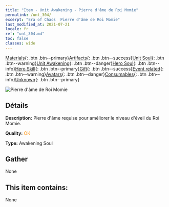 ```yaml
---
title: "Item - Unit Awakening - Pierre d'âme de Roi Momie"
permalink: /unt_304/
excerpt: "Era of Chaos  Pierre d'âme de Roi Momie"
last_modified_at: 2021-07-21
locale: fr
ref: "unt_304.md"
toc: false
classes: wide
---
```

 [Materials](/ItemsFR/){: .btn .btn--primary}[Artifacts](/ItemsFR/Artifacts/){: .btn .btn--success}[Unit Soul](/ItemsFR/UnitSoul/){: .btn .btn--warning}[Unit Awakening](/ItemsFR/UnitAwakening/){: .btn .btn--danger}[Hero Soul](/ItemsFR/HeroSoul/){: .btn .btn--info}[Hero Skill](/ItemsFR/HeroSkill/){: .btn .btn--primary}[Gift](/ItemsFR/Gift/){: .btn .btn--success}[Event related](/ItemsFR/Events/){: .btn .btn--warning}[Avatars](/ItemsFR/Avatars/){: .btn .btn--danger}[Consumables](/ItemsFR/Consumables/){: .btn .btn--info}[Unknown](/ItemsFR/Unknown/){: .btn .btn--primary}

 ![Pierre d'âme de Roi Momie](/images/u/tia_munaiyi.jpg)

## Détails
 **Description:** Pierre d'âme requise pour améliorer le niveau d'éveil du Roi Momie.

 **Quality:** <span style="color: #FF8C00">OK</span>

 **Type:** Awakening Soul

## Gather

  None

## This item contains:

  None

